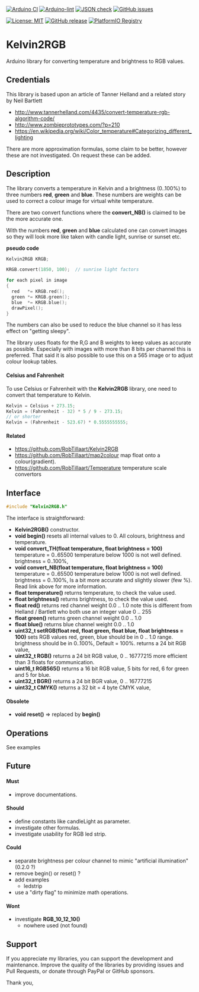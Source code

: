 
[![Arduino CI](https://github.com/RobTillaart/Kelvin2RGB/workflows/Arduino%20CI/badge.svg)](https://github.com/marketplace/actions/arduino_ci)
[![Arduino-lint](https://github.com/RobTillaart/Kelvin2RGB/actions/workflows/arduino-lint.yml/badge.svg)](https://github.com/RobTillaart/Kelvin2RGB/actions/workflows/arduino-lint.yml)
[![JSON check](https://github.com/RobTillaart/Kelvin2RGB/actions/workflows/jsoncheck.yml/badge.svg)](https://github.com/RobTillaart/Kelvin2RGB/actions/workflows/jsoncheck.yml)
[![GitHub issues](https://img.shields.io/github/issues/RobTillaart/Kelvin2RGB.svg)](https://github.com/RobTillaart/Kelvin2RGB/issues)

[![License: MIT](https://img.shields.io/badge/license-MIT-green.svg)](https://github.com/RobTillaart/Kelvin2RGB/blob/master/LICENSE)
[![GitHub release](https://img.shields.io/github/release/RobTillaart/Kelvin2RGB.svg?maxAge=3600)](https://github.com/RobTillaart/Kelvin2RGB/releases)
[![PlatformIO Registry](https://badges.registry.platformio.org/packages/robtillaart/library/Kelvin2RGB.svg)](https://registry.platformio.org/libraries/robtillaart/Kelvin2RGB)


# Kelvin2RGB

Arduino library for converting temperature and brightness to RGB values.


## Credentials

This library is based upon an article of Tanner Helland and a related story by Neil Bartlett

- http://www.tannerhelland.com/4435/convert-temperature-rgb-algorithm-code/
- http://www.zombieprototypes.com/?p=210
- https://en.wikipedia.org/wiki/Color_temperature#Categorizing_different_lighting

There are more approximation formulas, some claim to be better,
however these are not investigated. On request these can be added.


## Description

The library converts a temperature in Kelvin and a brightness (0..100%)
 to three numbers **red**, **green** and **blue**.
These numbers are weights can be used to correct a colour image for virtual white temperature.

There are two convert functions where the **convert_NB()** is claimed to be
the more accurate one.

With the numbers **red**, **green** and **blue** calculated one can convert images 
so they will look more like taken with candle light, sunrise or sunset etc.


**pseudo code**
```cpp
Kelvin2RGB KRGB;

KRGB.convert(1850, 100);  // sunrise light factors

for each pixel in image
{
  red   *= KRGB.red();
  green *= KRGB.green();
  blue  *= KRGB.blue();
  drawPixel();
}
```

The numbers can also be used to reduce the blue channel so it has less effect 
on "getting sleepy".

The library uses floats for the R,G and B weights to keep values as accurate as possible.
Especially with images with more than 8 bits per channel this is preferred.
That said it is also possible to use this on a 565 image or to adjust colour lookup tables.


#### Celsius and Fahrenheit

To use Celsius or Fahrenheit with the **Kelvin2RGB** library, 
one need to convert that temperature to Kelvin.

```cpp
Kelvin = Celsius + 273.15;
Kelvin = (Fahrenheit - 32) * 5 / 9 - 273.15;
// or shorter
Kelvin = (Fahrenheit - 523.67) * 0.5555555555;
```


#### Related

- https://github.com/RobTillaart/Kelvin2RGB
- https://github.com/RobTillaart/map2colour   map float onto a colour(gradient).
- https://github.com/RobTillaart/Temperature  temperature scale convertors


## Interface

```cpp
#include "Kelvin2RGB.h"
```

The interface is straightforward:

- **Kelvin2RGB()** constructor.
- **void begin()** resets all internal values to 0. 
    All colours, brightness and temperature.
- **void convert_TH(float temperature, float brightness = 100)**
    temperature = 0..65500   temperature below 1000 is not well defined.
    brightness = 0..100%,
- **void convert_NB(float temperature, float brightness = 100)**
    temperature = 0..65500   temperature below 1000 is not well defined.
    brightness = 0..100%,
    Is a bit more accurate and slightly slower (few %). Read link above for more information.
- **float temperature()** returns temperature, to check the value used.
- **float brightness()** returns brightness, to check the value used.
- **float red()** returns red channel weight 0.0 .. 1.0
    note this is different from Helland / Bartlett who both use an integer value 0 .. 255
- **float green()** returns green channel weight 0.0 .. 1.0
- **float blue()** returns blue channel weight 0.0 .. 1.0
- **uint32_t setRGB(float red, float green, float blue, float brightness = 100)** sets RGB values
    red, green, blue should be in 0 .. 1.0 range. brightness should be in 0..100%, Default = 100%.
    returns a 24 bit RGB value,
- **uint32_t RGB()** returns a 24 bit RGB value, 0 .. 16777215
    more efficient than 3 floats for communication.
- **uint16_t RGB565()** returns a 16 bit RGB value, 5 bits for red, 6 for green and 5 for blue.
- **uint32_t BGR()** returns a 24 bit BGR value, 0 .. 16777215
- **uint32_t CMYK()** returns a 32 bit = 4 byte CMYK value,


#### Obsolete

- **void reset()** => replaced by **begin()**


## Operations

See examples


## Future

#### Must

- improve documentations.

#### Should

- define constants like candleLight as parameter.
- investigate other formulas.
- investigate usability for RGB led strip.

#### Could

- separate brightness per colour channel to mimic "artificial illumination"  (0.2.0 ?)
- remove begin() or reset() ?
- add examples
  - ledstrip
- use a "dirty flag" to minimize math operations.

#### Wont

- investigate **RGB_10_12_10()**
  - nowhere used (not found)


## Support

If you appreciate my libraries, you can support the development and maintenance.
Improve the quality of the libraries by providing issues and Pull Requests, or
donate through PayPal or GitHub sponsors.

Thank you,

